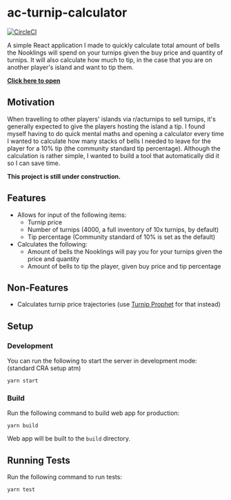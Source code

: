 # ac-turnip-calculator

[![CircleCI](https://circleci.com/gh/Coteh/ac-turnip-calculator.svg?style=shield)](https://circleci.com/gh/Coteh/ac-turnip-calculator)

A simple React application I made to quickly calculate total amount of bells the Nooklings will spend on your turnips given the buy price and quantity of turnips. It will also calculate how much to tip, in the case that you are on another player's island and want to tip them.

**[Click here to open](https://acturnip-calc.netlify.app/)**

## Motivation

When travelling to other players' islands via r/acturnips to sell turnips, it's generally expected to give the players hosting the island a tip. I found myself having to do quick mental maths and opening a calculator every time I wanted to calculate how many stacks of bells I needed to leave for the player for a 10% tip (the community standard tip percentage). Although the calculation is rather simple, I wanted to build a tool that automatically did it so I can save time.

**This project is still under construction.**

## Features

- Allows for input of the following items:
  - Turnip price
  - Number of turnips (4000, a full inventory of 10x turnips, by default)
  - Tip percentage (Community standard of 10% is set as the default)
- Calculates the following:
  - Amount of bells the Nooklings will pay you for your turnips given the price and quantity
  - Amount of bells to tip the player, given buy price and tip percentage

## Non-Features

- Calculates turnip price trajectories (use [Turnip Prophet](https://turnipprophet.io/) for that instead)

## Setup

### Development

You can run the following to start the server in development mode: (standard CRA setup atm)

```
yarn start
```

### Build

Run the following command to build web app for production:

```
yarn build
```

Web app will be built to the `build` directory.

## Running Tests

Run the following command to run tests:

```
yarn test
```
